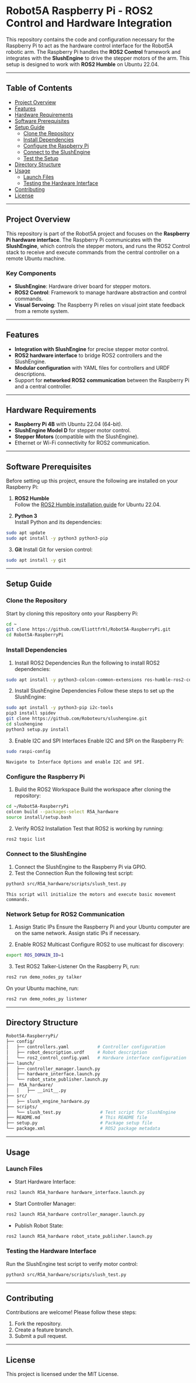 # Robot5A Raspberry Pi - ROS2 Control and Hardware Integration

This repository contains the code and configuration necessary for the Raspberry Pi to act as the hardware control interface for the Robot5A robotic arm. The Raspberry Pi handles the **ROS2 Control** framework and integrates with the **SlushEngine** to drive the stepper motors of the arm. This setup is designed to work with **ROS2 Humble** on Ubuntu 22.04.

---

## Table of Contents

- [Project Overview](#project-overview)
- [Features](#features)
- [Hardware Requirements](#hardware-requirements)
- [Software Prerequisites](#software-prerequisites)
- [Setup Guide](#setup-guide)
  - [Clone the Repository](#clone-the-repository)
  - [Install Dependencies](#install-dependencies)
  - [Configure the Raspberry Pi](#configure-the-raspberry-pi)
  - [Connect to the SlushEngine](#connect-to-the-slushengine)
  - [Test the Setup](#test-the-setup)
- [Directory Structure](#directory-structure)
- [Usage](#usage)
  - [Launch Files](#launch-files)
  - [Testing the Hardware Interface](#testing-the-hardware-interface)
- [Contributing](#contributing)
- [License](#license)

---

## Project Overview

This repository is part of the Robot5A project and focuses on the **Raspberry Pi hardware interface**. The Raspberry Pi communicates with the **SlushEngine**, which controls the stepper motors, and runs the ROS2 Control stack to receive and execute commands from the central controller on a remote Ubuntu machine.

### Key Components
- **SlushEngine**: Hardware driver board for stepper motors.
- **ROS2 Control**: Framework to manage hardware abstraction and control commands.
- **Visual Servoing**: The Raspberry Pi relies on visual joint state feedback from a remote system.

---

## Features

- **Integration with SlushEngine** for precise stepper motor control.
- **ROS2 hardware interface** to bridge ROS2 controllers and the SlushEngine.
- **Modular configuration** with YAML files for controllers and URDF descriptions.
- Support for **networked ROS2 communication** between the Raspberry Pi and a central controller.

---

## Hardware Requirements

- **Raspberry Pi 4B** with Ubuntu 22.04 (64-bit).
- **SlushEngine Model D** for stepper motor control.
- **Stepper Motors** (compatible with the SlushEngine).
- Ethernet or Wi-Fi connectivity for ROS2 communication.

---

## Software Prerequisites

Before setting up this project, ensure the following are installed on your Raspberry Pi:

1. **ROS2 Humble**  
   Follow the [ROS2 Humble installation guide](https://docs.ros.org/en/humble/Installation.html) for Ubuntu 22.04.

2. **Python 3**  
   Install Python and its dependencies:
```bash
sudo apt update
sudo apt install -y python3 python3-pip
```

3. **Git**
Install Git for version control:
```bash
sudo apt install -y git
```

---

## Setup Guide
### Clone the Repository

Start by cloning this repository onto your Raspberry Pi:
```bash
cd ~
git clone https://github.com/Eliottfrhl/Robot5A-RaspberryPi.git
cd Robot5A-RaspberryPi
```
### Install Dependencies

1. Install ROS2 Dependencies
    Run the following to install ROS2 dependencies:
```bash
sudo apt install -y python3-colcon-common-extensions ros-humble-ros2-control ros-humble-ros2-controllers
```
2. Install SlushEngine Dependencies
Follow these steps to set up the SlushEngine:
```bash
sudo apt install -y python3-pip i2c-tools
pip3 install spidev
git clone https://github.com/Roboteurs/slushengine.git
cd slushengine
python3 setup.py install
```
3. Enable I2C and SPI Interfaces
Enable I2C and SPI on the Raspberry Pi:
```bash
sudo raspi-config
```
    Navigate to Interface Options and enable I2C and SPI.

### Configure the Raspberry Pi

1. Build the ROS2 Workspace
    Build the workspace after cloning the repository:
```bash
cd ~/Robot5A-RaspberryPi
colcon build --packages-select R5A_hardware
source install/setup.bash
```
2. Verify ROS2 Installation
Test that ROS2 is working by running:
```bash
ros2 topic list
```
### Connect to the SlushEngine

1. Connect the SlushEngine to the Raspberry Pi via GPIO.
2. Test the Connection
    Run the following test script:
```bash
python3 src/R5A_hardware/scripts/slush_test.py
```
    This script will initialize the motors and execute basic movement commands.

### Network Setup for ROS2 Communication

1. Assign Static IPs
    Ensure the Raspberry Pi and your Ubuntu computer are on the same network. Assign static IPs if necessary.

2. Enable ROS2 Multicast
    Configure ROS2 to use multicast for discovery:
```bash
export ROS_DOMAIN_ID=1
```
3. Test ROS2 Talker-Listener
On the Raspberry Pi, run:
```bash
ros2 run demo_nodes_py talker
```
On your Ubuntu machine, run:
```bash
ros2 run demo_nodes_py listener
```

---

## Directory Structure

```bash
Robot5A-RaspberryPi/
├── config/
│   ├── controllers.yaml           # Controller configuration
│   ├── robot_description.urdf     # Robot description
│   └── ros2_control_config.yaml   # Hardware interface configuration
├── launch/
│   ├── controller_manager.launch.py
│   ├── hardware_interface.launch.py
│   └── robot_state_publisher.launch.py
├──  R5A_hardware/
│   │   ├── __init__.py
├── src/
│   ├── slush_engine_hardware.py
├── scripts/
│   └── slush_test.py               # Test script for SlushEngine
├── README.md                       # This README file
├── setup.py                        # Package setup file
└── package.xml                     # ROS2 package metadata
```

---

## Usage
### Launch Files

- Start Hardware Interface:
```bash
ros2 launch R5A_hardware hardware_interface.launch.py
```
- Start Controller Manager:
```bash
ros2 launch R5A_hardware controller_manager.launch.py
```
- Publish Robot State:
```bash
ros2 launch R5A_hardware robot_state_publisher.launch.py
```
### Testing the Hardware Interface

Run the SlushEngine test script to verify motor control:
```bash
python3 src/R5A_hardware/scripts/slush_test.py
```

---

## Contributing

Contributions are welcome! Please follow these steps:

1. Fork the repository.
2. Create a feature branch.
3. Submit a pull request.

---

## License

This project is licensed under the MIT License.
